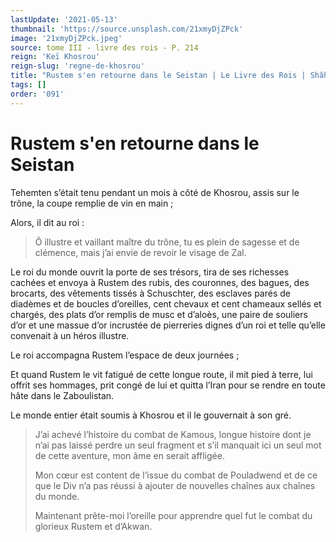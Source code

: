 ```yaml
---
lastUpdate: '2021-05-13'
thumbnail: 'https://source.unsplash.com/21xmyDjZPck'
image: '21xmyDjZPck.jpeg'
source: tome III - livre des rois - P. 214
reign: 'Keï Khosrou'
reign-slug: 'regne-de-khosrou'
title: "Rustem s'en retourne dans le Seistan | Le Livre des Rois | Shâhnâmeh"
tags: []
order: '091'
---
```


# Rustem s'en retourne dans le Seistan

Tehemten s’était tenu pendant un mois à côté de Khosrou, assis sur le trône, la coupe remplie de vin en main ;

Alors, il dit au roi :

> Ô illustre et vaillant maître du trône, tu es plein de sagesse et de clémence, mais j’ai envie de revoir le visage de Zal.

Le roi du monde ouvrit la porte de ses trésors, tira de ses richesses cachées et envoya à Rustem des rubis, des couronnes, des bagues, des brocarts, des vêtements tissés à Schuschter, des esclaves parés de diadèmes et de boucles d’oreilles, cent chevaux et cent chameaux sellés et chargés, des plats d’or remplis de musc et d’aloès, une paire de souliers d’or et une massue d’or incrustée de pierreries dignes d’un roi et telle qu’elle convenait à un héros illustre.

Le roi accompagna Rustem l’espace de deux journées ;

Et quand Rustem le vit fatigué de cette longue route, il mit pied à terre, lui offrit ses hommages, prit congé de lui et quitta l’Iran pour se rendre en toute hâte dans le Zaboulistan.

Le monde entier était soumis à Khosrou et il le gouvernait à son gré.

> J’ai achevé l’histoire du combat de Kamous, longue histoire dont je n’ai pas laissé perdre un seul fragment et s’il manquait ici un seul mot de cette aventure, mon âme en serait affligée.
>
> Mon cœur est content de l’issue du combat de Pouladwend et de ce que le Div n’a pas réussi à ajouter de nouvelles chaînes aux chaînes du monde.
>
> Maintenant prête-moi l’oreille pour apprendre quel fut le combat du glorieux Rustem et d’Akwan.
